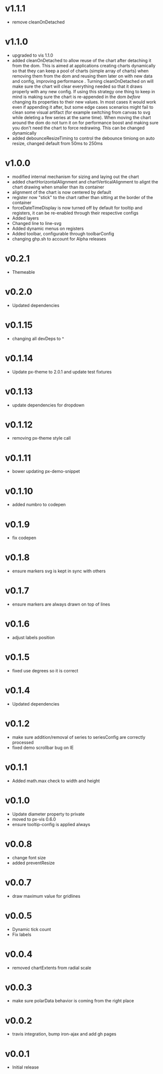 v1.1.1
===================
* remove cleanOnDetached

v1.1.0
===================
* upgraded to vis 1.1.0
* added cleanOnDetached to allow reuse of the chart after detaching it from the dom. This is aimed at applications creating charts dynamically so that they can keep a pool of charts (simple array of charts) when removing them from the dom and reusing them later on with new data and config, improving performance . Turning cleanOnDetached on will make sure the chart will clear everything needed so that it draws properly with any new config. If using this strategy one thing to keep in mind is making sure the chart is re-appended in the dom *before* changing its properties to their new values. In most cases it would work even if appending it after, but some edge cases scenarios might fail to clean some visual artifact (for example switching from canvas to svg while deleting a few series at the same time). When moving the chart around the dom do not turn it on for performance boost and making sure you don't need the chart to force redrawing. This can be changed dynamically
* added debounceResizeTiming to control the debounce timiong on auto resize, changed default from 50ms to 250ms

v1.0.0
===================
* modified internal mechanism for sizing and laying out the chart
* added chartHorizontalAlignment and chartVerticalAlignment to alignt the chart drawing when smaller than its container
* alignment of the chart is now centered by default
* register now "stick" to the chart rather than sitting at the border of the container
* forceDateTimeDisplay is now turned off by default for tooltip and registers, it can be re-enabled through their respective configs
* Added layers
* Changed line to line-svg
* Added dynamic menus on registers
* Added toolbar, configurable through toolbarConfig
* changing ghp.sh to account for Alpha releases

v0.2.1
==================
* Themeable

v0.2.0
==================
* Updated dependencies

v0.1.15
==================
* changing all devDeps to ^

v0.1.14
==================
* Update px-theme to 2.0.1 and update test fixtures

v0.1.13
==================
* update dependencies for dropdown

v0.1.12
==================
* removing px-theme style call


v0.1.11
==================
* bower updating px-demo-snippet

v0.1.10
===================
* added numbro to codepen

v0.1.9
===================
* fix codepen

v0.1.8
===================
* ensure markers svg is kept in sync with others

v0.1.7
===================
* ensure markers are always drawn on top of lines

v0.1.6
===================
* adjust labels position

v0.1.5
===================
* fixed use degrees so it is correct

v0.1.4
===================
* Updated dependencies

v0.1.2
===================
* make sure addition/removal of series to seriesConfig are correctly processed
* fixed demo scrollbar bug on IE

v0.1.1
===================
* Added math.max check to width and height

v0.1.0
===================
* Update diameter property to private
* moved to px-vis 0.6.0
* ensure tooltip-config is applied always

v0.0.8
==================
* change font size
* added preventResize

v0.0.7
==================
* draw maximum value for gridlines

v0.0.5
==================
* Dynamic tick count
* Fix labels

v0.0.4
==================
* removed chartExtents from radial scale

v0.0.3
==================
* make sure polarData behavior is coming from the right place

v0.0.2
==================
* travis integration, bump iron-ajax and add gh pages

v0.0.1
==================
* Initial release
